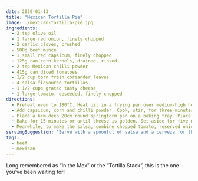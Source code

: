 ```yaml
---
date: 2020-01-13
title: "Mexican Tortilla Pie"
image: ./mexican-tortilla-pie.jpg
ingredients:
  - 2 tsp olive oil
  - 1 large red onion, finely chopped
  - 2 garlic cloves, crushed
  - 500g beef mince
  - 1 small red capsicum, finely chopped
  - 125g can corn kernels, drained, rinsed
  - 2 tsp Mexican chilli powder
  - 415g can diced tomatoes
  - 1/2 cup torn fresh coriander leaves
  - 4 salsa-flavoured tortillas
  - 1 1/2 cups grated tasty cheese
  - 1 large tomato, deseeded, finely chopped
directions:
  - Preheat oven to 180°C. Heat oil in a frying pan over medium-high heat. Reserve two tablespoons of onion. Add garlic and remaining onion to pan. Cook, stirring, for three minutes or until soft. Add mince. Cook, breaking up mince with a wooden spoon, for eight minutes or until browned.
  - Add capsicum, corn and chilli powder. Cook, stir, for three minutes or until capsicum is just tender. Stir in diced tomatoes. Reduce head to medium. Simmer, stirring, for five minutes or until mixture is thick. Add half the coriander. Season with salt. Stir to combine. Set aside for ten minutes to cool.
  - Place a 6cm deep 20cm round springform pan on a baking tray. Place one tortilla in the base of pan. Spread 1/3 of the mince mixture over tortilla. Sprinkle with 1/3 cup of cheese. Repeat layers twice with remaining tortillas, mince mixture and cheese, finishing with one tortilla. Sprinkle with remaining cheese.
  - Bake for 15 minutes or until cheese is golden. Set aside for five minutes before removing from pan.
  - Meanwhile, to make the salsa, combine chopped tomato, reserved onion and coriander in a bowl.
servingSuggestion: "Serve with a spoonful of salsa and a cerveza for the adults!"
tags:
  - beef
  - mexican
---
```


Long remembered as “In the Mex” or the “Tortilla Stack”, this is the one you’ve been waiting for!

